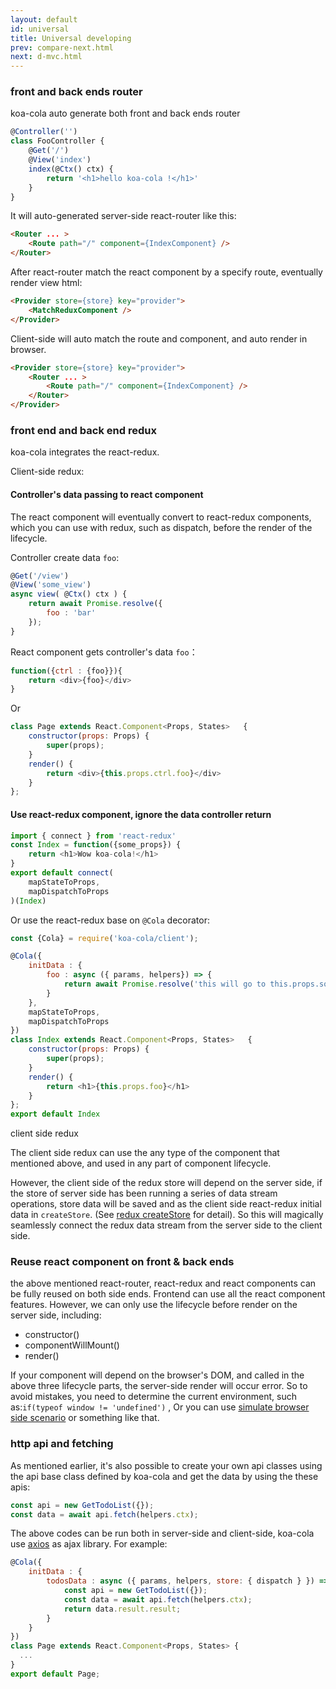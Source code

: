 ```yaml
---
layout: default
id: universal
title: Universal developing
prev: compare-next.html
next: d-mvc.html
---
```


<!-- ### 前后端router -->
### front and back ends router

<!-- 通过controller生成server端的react-router，并且也生成client端的react-redux的Provider(里面还是封装了react-router) -->
koa-cola auto generate both front and back ends router

```javascript
@Controller('') 
class FooController {
    @Get('/')
    @View('index')
    index(@Ctx() ctx) {
        return '<h1>hello koa-cola !</h1>'
    }
}
```
<!-- 自动生成的server端的react-router: -->
It will auto-generated server-side react-router like this:

```html
<Router ... >
    <Route path="/" component={IndexComponent} />
</Router>
```

<!-- 通过react-router的match到对应的route后，再通过Provider，最终渲染出html： -->
After react-router match the react component by a specify route, eventually render view html:

```html
<Provider store={store} key="provider">
    <MatchReduxComponent />
</Provider>
```


<!-- client端Provider则是: -->
Client-side will auto match the route and component, and auto render in browser.

```html
<Provider store={store} key="provider">
    <Router ... >
        <Route path="/" component={IndexComponent} />
    </Router>
</Provider>
```

<!-- ### 前后端redux -->
### front end and back end redux

koa-cola integrates the react-redux.

Client-side redux:

<!-- #### controller 返回 props + 普通 react 组件 -->
#### Controller's data passing to react component

<!-- react组件最终会转换成react-redux组件，在生命周期的render之前，你可以使用redux比如dispatch。 -->
The react component will eventually convert to react-redux components, which you can use with redux, such as dispatch, before the render of the lifecycle.

Controller create data `foo`:

```javascript
@Get('/view')
@View('some_view')
async view( @Ctx() ctx ) {
    return await Promise.resolve({
        foo : 'bar'
    });
} 
```

React component gets controller's data `foo`：

```javascript
function({ctrl : {foo}}){
    return <div>{foo}</div>
}
```

Or 

```javascript
class Page extends React.Component<Props, States>   {
    constructor(props: Props) {
        super(props);
    }
    render() {
        return <div>{this.props.ctrl.foo}</div>
    }
};
```

<!-- #### 使用react-redux组件，但是无法获得controller返回的props -->
#### Use react-redux component, ignore the data controller return

```javascript
import { connect } from 'react-redux'
const Index = function({some_props}) {
    return <h1>Wow koa-cola!</h1>
}
export default connect(
    mapStateToProps,
    mapDispatchToProps
)(Index)
```

<!-- 或者是经过Cola装饰器封装的react-redux: -->
Or use the react-redux base on `@Cola` decorator:

```javascript
const {Cola} = require('koa-cola/client');

@Cola({
    initData : {
        foo : async ({ params, helpers}) => {
            return await Promise.resolve('this will go to this.props.some_props')
        }
    },
    mapStateToProps,
    mapDispatchToProps
})
class Index extends React.Component<Props, States>   {
    constructor(props: Props) {
        super(props);
    }
    render() {
        return <h1>{this.props.foo}</h1>
    }
};
export default Index
```

<!-- client端的redux -->
client side redux

<!-- 在client可以使用 上面所有形式的 react组件 的redux数据流开发模式，并且没有server端只能在render前使用的限制，可以在组件的生命周期任何时候使用。 -->
The client side redux can use the any type of the component that mentioned above, and used in any part of component lifecycle.

<!-- 但是client端的redux store会依赖server端， 如果server端的store已经经过一系列的数据流操作，那么将会在render阶段之前的数据保存起来，作为client端react-redux的初始化数据（详细查看[redux的createStore](http://redux.js.org/docs/api/createStore.html)），这样就可以完美地将redux数据流从server端无缝衔接到client端。 -->
However, the client side of the redux store will depend on the server side, if the store of server side has been running a series of data stream operations, store data will be saved and as the client side react-redux initial data in `createStore`. (See [redux createStore](http://redux.js.org/docs/api/createStore.html) for detail). So this will magically seamlessly connect the redux data stream from the server side to the client side.

### Reuse react component on front & back ends

<!-- 从前面react-router和react-redux可以看到react组件是可以完全前后端复用，在前端可以使用react所有功能，但是在server端只能使用render之前的生命周期，包括： -->
the above mentioned react-router, react-redux and react components can be fully reused on both side ends. Frontend can use all the react component features.
However, we can only use the lifecycle before render on the server side, including:

* constructor()
* componentWillMount()
* render()

<!-- 如果你的组件会依赖浏览器的dom，如果是在以上生命周期里面调用，则在server端渲染时出错，所以避免出错，你需要判断当前环境，比如：`if(typeof window != 'undefined')`，或者你可以使用这个类似[模拟浏览器端方案](https://github.com/airbnb/enzyme/blob/master/docs/guides/jsdom.md)。 -->
If your component will depend on the browser's DOM, and called in the above three lifecycle parts, the server-side render will occur error. So to avoid mistakes, you need to determine the current environment, such as:`if(typeof window != 'undefined')` , Or you can use [simulate browser side scenario](https://github.com/airbnb/enzyme/blob/master/docs/guides/jsdom.md) or something like that.

<!-- ### http api和请求fetch -->
### http api and fetching

<!-- 在前面介绍，也说到过可以使用koa-cola定义的api基类来创建自己的api类，并使用api的fetch方法获取数据： -->
As mentioned earlier, it's also possible to create your own api classes using the api base class defined by koa-cola and get the data by using the these apis:

```javascript
const api = new GetTodoList({});
const data = await api.fetch(helpers.ctx);
```

<!-- 上面代码可以兼容服务器端和客户端，ajax库使用了[axios](https://github.com/mzabriskie/axios)，比如 [todolist demo](https://github.com/koa-cola/todolist) 有个react组件定义： -->
The above codes can be run both in server-side and client-side, koa-cola use [axios](https://github.com/mzabriskie/axios) as ajax library.
For example:

```javascript
@Cola({
    initData : {
        todosData : async ({ params, helpers, store: { dispatch } }) => {
            const api = new GetTodoList({});
            const data = await api.fetch(helpers.ctx);
            return data.result.result;
        }
    }
})
class Page extends React.Component<Props, States> {
  ...
}
export default Page;
```
